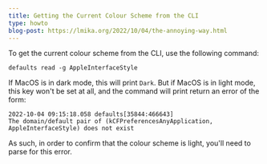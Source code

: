 ```yaml
---
title: Getting the Current Colour Scheme from the CLI
type: howto
blog-post: https://lmika.org/2022/10/04/the-annoying-way.html
---
```


To get the current colour scheme from the CLI, use the following command:

```
defaults read -g AppleInterfaceStyle
```

If MacOS is in dark mode, this will print `Dark`.  But if MacOS is in light mode, this key won't be set at all, and the command will print return an error of the form:

```
2022-10-04 09:15:18.058 defaults[35844:466643] 
The domain/default pair of (kCFPreferencesAnyApplication, AppleInterfaceStyle) does not exist
```

As such, in order to confirm that the colour scheme is light, you'll need to parse for this error.